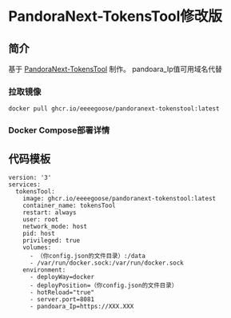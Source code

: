 # PandoraNext-TokensTool修改版

## 简介

基于 [PandoraNext-TokensTool](https://github.com/Yanyutin753/PandoraNext-TokensTool) 制作。
pandoara_Ip值可用域名代替


### 拉取镜像
```
docker pull ghcr.io/eeeegoose/pandoranext-tokenstool:latest
```


### Docker Compose部署详情
## 代码模板
```
version: '3'
services:
  tokensTool:
    image: ghcr.io/eeeegoose/pandoranext-tokenstool:latest
    container_name: tokensTool
    restart: always
    user: root
    network_mode: host
    pid: host
    privileged: true
    volumes:
      - （你config.json的文件目录）:/data
      - /var/run/docker.sock:/var/run/docker.sock
    environment: 
      - deployWay=docker
      - deployPosition=（你config.json的文件目录）
      - hotReload="true"
      - server.port=8081
      - pandoara_Ip=https://XXX.XXX
```





